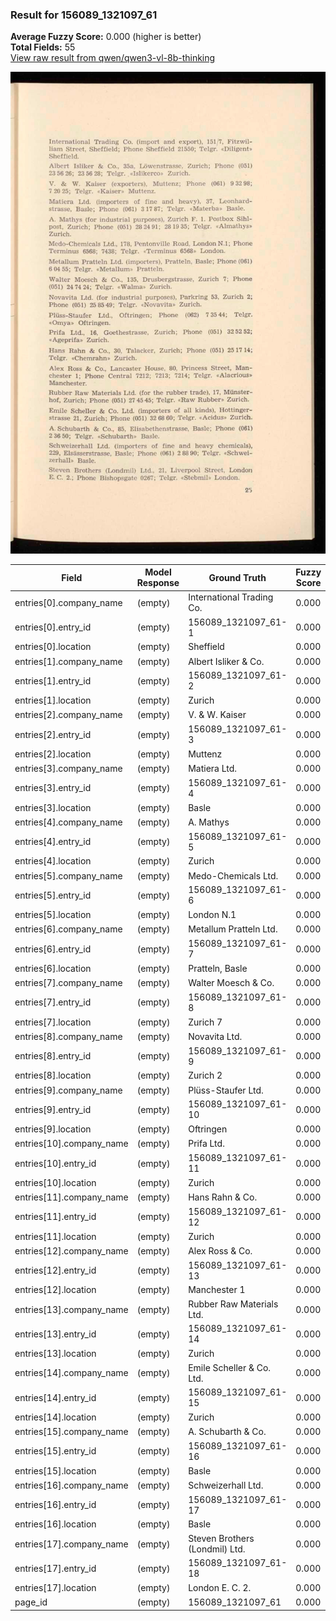 ### Result for 156089_1321097_61
**Average Fuzzy Score:** 0.000 (higher is better)<br>
**Total Fields:** 55<br>
[View raw result from qwen/qwen3-vl-8b-thinking](https://github.com/RISE-UNIBAS/humanities_data_benchmark/blob/main/results/2025-10-28/T0394/request_T0394_156089_1321097_61.json)

<img src="https://github.com/RISE-UNIBAS/humanities_data_benchmark/blob/main/benchmarks/company_lists/images/156089_1321097_61.jpg?raw=true" alt="156089_1321097_61" width="600px">

| Field | Model Response | Ground Truth | Fuzzy Score | Match |
|-------|----------------|--------------|-------------|-------|
| entries[0].company_name | (empty) | International Trading Co. | 0.000 | ❌ |
| entries[0].entry_id | (empty) | 156089_1321097_61-1 | 0.000 | ❌ |
| entries[0].location | (empty) | Sheffield | 0.000 | ❌ |
| entries[1].company_name | (empty) | Albert Isliker & Co. | 0.000 | ❌ |
| entries[1].entry_id | (empty) | 156089_1321097_61-2 | 0.000 | ❌ |
| entries[1].location | (empty) | Zurich | 0.000 | ❌ |
| entries[2].company_name | (empty) | V. & W. Kaiser | 0.000 | ❌ |
| entries[2].entry_id | (empty) | 156089_1321097_61-3 | 0.000 | ❌ |
| entries[2].location | (empty) | Muttenz | 0.000 | ❌ |
| entries[3].company_name | (empty) | Matiera Ltd. | 0.000 | ❌ |
| entries[3].entry_id | (empty) | 156089_1321097_61-4 | 0.000 | ❌ |
| entries[3].location | (empty) | Basle | 0.000 | ❌ |
| entries[4].company_name | (empty) | A. Mathys | 0.000 | ❌ |
| entries[4].entry_id | (empty) | 156089_1321097_61-5 | 0.000 | ❌ |
| entries[4].location | (empty) | Zurich | 0.000 | ❌ |
| entries[5].company_name | (empty) | Medo-Chemicals Ltd. | 0.000 | ❌ |
| entries[5].entry_id | (empty) | 156089_1321097_61-6 | 0.000 | ❌ |
| entries[5].location | (empty) | London N.1 | 0.000 | ❌ |
| entries[6].company_name | (empty) | Metallum Pratteln Ltd. | 0.000 | ❌ |
| entries[6].entry_id | (empty) | 156089_1321097_61-7 | 0.000 | ❌ |
| entries[6].location | (empty) | Pratteln, Basle | 0.000 | ❌ |
| entries[7].company_name | (empty) | Walter Moesch & Co. | 0.000 | ❌ |
| entries[7].entry_id | (empty) | 156089_1321097_61-8 | 0.000 | ❌ |
| entries[7].location | (empty) | Zurich 7 | 0.000 | ❌ |
| entries[8].company_name | (empty) | Novavita Ltd. | 0.000 | ❌ |
| entries[8].entry_id | (empty) | 156089_1321097_61-9 | 0.000 | ❌ |
| entries[8].location | (empty) | Zurich 2 | 0.000 | ❌ |
| entries[9].company_name | (empty) | Plüss-Staufer Ltd. | 0.000 | ❌ |
| entries[9].entry_id | (empty) | 156089_1321097_61-10 | 0.000 | ❌ |
| entries[9].location | (empty) | Oftringen | 0.000 | ❌ |
| entries[10].company_name | (empty) | Prifa Ltd. | 0.000 | ❌ |
| entries[10].entry_id | (empty) | 156089_1321097_61-11 | 0.000 | ❌ |
| entries[10].location | (empty) | Zurich | 0.000 | ❌ |
| entries[11].company_name | (empty) | Hans Rahn & Co. | 0.000 | ❌ |
| entries[11].entry_id | (empty) | 156089_1321097_61-12 | 0.000 | ❌ |
| entries[11].location | (empty) | Zurich | 0.000 | ❌ |
| entries[12].company_name | (empty) | Alex Ross & Co. | 0.000 | ❌ |
| entries[12].entry_id | (empty) | 156089_1321097_61-13 | 0.000 | ❌ |
| entries[12].location | (empty) | Manchester 1 | 0.000 | ❌ |
| entries[13].company_name | (empty) | Rubber Raw Materials Ltd. | 0.000 | ❌ |
| entries[13].entry_id | (empty) | 156089_1321097_61-14 | 0.000 | ❌ |
| entries[13].location | (empty) | Zurich | 0.000 | ❌ |
| entries[14].company_name | (empty) | Emile Scheller & Co. Ltd. | 0.000 | ❌ |
| entries[14].entry_id | (empty) | 156089_1321097_61-15 | 0.000 | ❌ |
| entries[14].location | (empty) | Zurich | 0.000 | ❌ |
| entries[15].company_name | (empty) | A. Schubarth & Co. | 0.000 | ❌ |
| entries[15].entry_id | (empty) | 156089_1321097_61-16 | 0.000 | ❌ |
| entries[15].location | (empty) | Basle | 0.000 | ❌ |
| entries[16].company_name | (empty) | Schweizerhall Ltd. | 0.000 | ❌ |
| entries[16].entry_id | (empty) | 156089_1321097_61-17 | 0.000 | ❌ |
| entries[16].location | (empty) | Basle | 0.000 | ❌ |
| entries[17].company_name | (empty) | Steven Brothers (Londmil) Ltd. | 0.000 | ❌ |
| entries[17].entry_id | (empty) | 156089_1321097_61-18 | 0.000 | ❌ |
| entries[17].location | (empty) | London E. C. 2. | 0.000 | ❌ |
| page_id | (empty) | 156089_1321097_61 | 0.000 | ❌ |
